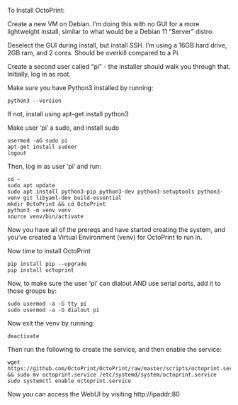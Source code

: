 To Install OctoPrint:

Create a new VM on Debian.  I’m doing this with no GUI for a more lightweight install, similar to what would be a Debian 11 “Server” distro.

Deselect the GUI during install, but install SSH.  I’m using a 16GB hard drive, 2GB ram, and 2 cores.  Should be overkill compared to a Pi.

Create a second user called “pi” - the installer should walk you through that.  Initially, log in as root.

Make sure you have Python3 installed by running:

	python3 --version
	
If not, install using apt-get install python3

Make user ‘pi’ a sudo, and install sudo

	usermod -aG sudo pi
	apt-get install sudoer
	logout

Then, log in as user ‘pi’ and run:
	
	cd ~
	sudo apt update
	sudo apt install python3-pip python3-dev python3-setuptools python3-venv git libyaml-dev build-essential
	mkdir OctoPrint && cd OctoPrint
	python3 -m venv venv
	source venv/bin/activate

Now you have all of the prereqs and have started creating the system, and you’ve created a Virtual Environment (venv) for OctoPrint to run in.

Now time to install OctoPrint
	
	pip install pip --upgrade
	pip install octoprint

Now, to make sure the user ‘pi’ can dialout AND use serial ports, add it to those groups by:
	
	sudo usermod -a -G tty pi
	sudo usermod -a -G dialout pi

Now exit the venv by running:
	
	deactivate
	
Then run the following to create the service, and then enable the service:
	
	wget https://github.com/OctoPrint/OctoPrint/raw/master/scripts/octoprint.service && sudo mv octoprint.service /etc/systemd/system/octoprint.service
	sudo systemctl enable octoprint.service

Now you can access the WebUI by visiting http://ipaddr:80
